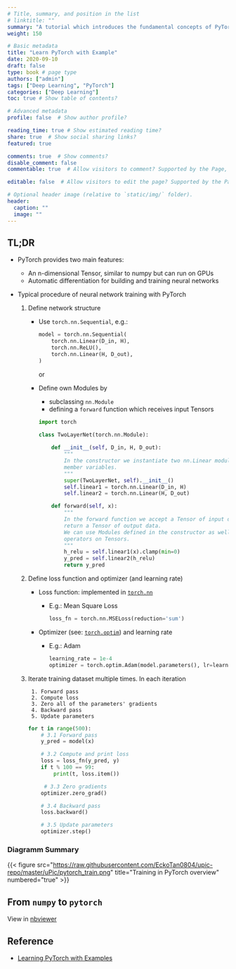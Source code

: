 ```yaml
---
# Title, summary, and position in the list
# linktitle: ""
summary: "A tutorial which introduces the fundamental concepts of PyTorch through self-contained examples."
weight: 150

# Basic metadata
title: "Learn PyTorch with Example"
date: 2020-09-10
draft: false
type: book # page type
authors: ["admin"]
tags: ["Deep Learning", "PyTorch"]
categories: ["Deep Learning"]
toc: true # Show table of contents?

# Advanced metadata
profile: false  # Show author profile?

reading_time: true # Show estimated reading time?
share: true  # Show social sharing links?
featured: true

comments: true  # Show comments?
disable_comment: false
commentable: true  # Allow visitors to comment? Supported by the Page, Post, and Docs content types.

editable: false  # Allow visitors to edit the page? Supported by the Page, Post, and Docs content types.

# Optional header image (relative to `static/img/` folder).
header:
  caption: ""
  image: ""
---
```


## TL;DR

- PyTorch provides two main features:
  - An n-dimensional Tensor, similar to numpy but can run on GPUs
  - Automatic differentiation for building and training neural networks

- Typical procedure of neural network training with PyTorch

  1. Define network structure

     - Use `torch.nn.Sequential`, e.g.: 

       ```python
       model = torch.nn.Sequential(
           torch.nn.Linear(D_in, H),
           torch.nn.ReLU(),
           torch.nn.Linear(H, D_out),
       )
       ```

       or

     - Define own Modules by

       - subclassing `nn.Module`
       - defining a `forward` function which receives input Tensors

       ```python
       import torch
       
       class TwoLayerNet(torch.nn.Module):
           
           def __init__(self, D_in, H, D_out):
               """
               In the constructor we instantiate two nn.Linear modules and assign them as
               member variables.
               """
               super(TwoLayerNet, self).__init__()
               self.linear1 = torch.nn.Linear(D_in, H)
               self.linear2 = torch.nn.Linear(H, D_out)
       
           def forward(self, x):
               """
               In the forward function we accept a Tensor of input data and we must 
               return a Tensor of output data. 
               We can use Modules defined in the constructor as well as arbitrary 
               operators on Tensors.
               """
               h_relu = self.linear1(x).clamp(min=0)
               y_pred = self.linear2(h_relu)
               return y_pred
       ```

  2. Define loss function and optimizer (and learning rate)

     - Loss function: implemented in [`torch.nn`](https://pytorch.org/docs/stable/nn.html#loss-functions)

       - E.g.: Mean Square Loss

         ```python
         loss_fn = torch.nn.MSELoss(reduction='sum')
         ```

     - Optimizer (see: [`torch.optim`](https://pytorch.org/docs/stable/optim.html)) and learning rate

       - E.g.: Adam

         ```python
         learning_rate = 1e-4
         optimizer = torch.optim.Adam(model.parameters(), lr=learning_rate)
         ```

   3.  Iterate training dataset multiple times. In each iteration

        	1. Forward pass
        	2. Compute loss
        	3. Zero all of the parameters' gradients 
        	4. Backward pass
        	5. Update parameters

       ```python
       for t in range(500):
           # 3.1 Forward pass
           y_pred = model(x)
       
           # 3.2 Compute and print loss
           loss = loss_fn(y_pred, y)
           if t % 100 == 99:
               print(t, loss.item())
       
       		# 3.3 Zero gradients
           optimizer.zero_grad()
       
           # 3.4 Backward pass
           loss.backward()
       
           # 3.5 Update parameters
           optimizer.step()
       ```

### Diagramm Summary

{{< figure src="https://raw.githubusercontent.com/EckoTan0804/upic-repo/master/uPic/pytorch_train.png" title="Training in PyTorch overview" numbered="true" >}}

## From `numpy` to `pytorch`

View in [nbviewer](https://nbviewer.jupyter.org/github/EckoTan0804/summay-pytorch/blob/master/pytorch-quick-start/05-learn-pytorch-with-examples.ipynb)

## Reference

- [Learning PyTorch with Examples](https://pytorch.org/tutorials/beginner/pytorch_with_examples.html#)